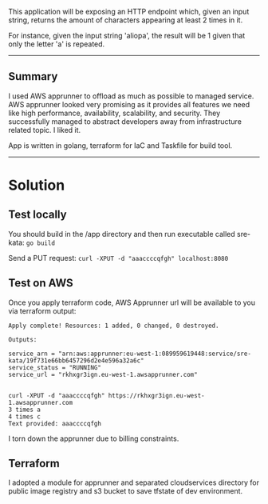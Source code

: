 This application will be exposing an HTTP endpoint which, given an input string, returns the amount of characters appearing at least 2 times in it.

For instance, given the input string 'aliopa', the result will be 1 given that only the letter 'a' is repeated.


---
## Summary
I used AWS apprunner to offload as much as possible to managed service. AWS apprunner looked very promising as it provides all features we need like high performance, availability, scalability, and security. They successfully managed to abstract developers away from infrastructure related topic. I liked it.

App is written in golang, terraform for IaC and Taskfile for build tool.

---
# Solution
## Test locally
You should build in the /app directory and then run executable called sre-kata:
`go build`

Send a PUT request:
`curl -XPUT -d "aaaccccqfgh" localhost:8080`

## Test on AWS
Once you apply terraform code, AWS Apprunner url will be available to you via terraform output:
```
Apply complete! Resources: 1 added, 0 changed, 0 destroyed.

Outputs:

service_arn = "arn:aws:apprunner:eu-west-1:089959619448:service/sre-kata/19f731e66bb6457296d2e4e596a32a6c"
service_status = "RUNNING"
service_url = "rkhxgr3ign.eu-west-1.awsapprunner.com"


curl -XPUT -d "aaaccccqfgh" https://rkhxgr3ign.eu-west-1.awsapprunner.com
3 times a
4 times c
Text provided: aaaccccqfgh
```

I torn down the apprunner due to billing constraints.


## Terraform
I adopted a module for apprunner and separated cloudservices directory for public image registry and s3 bucket to save tfstate of dev environment.
